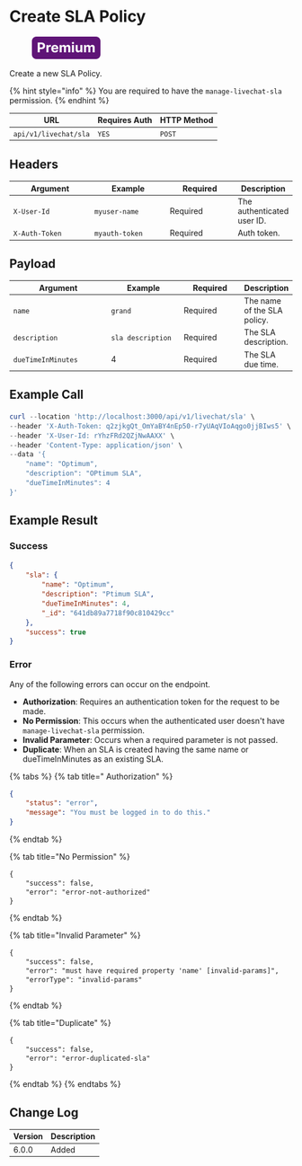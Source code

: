 # Create SLA Policy

<figure><img src="../../../../../../../.gitbook/assets/Premium.svg" alt=""><figcaption></figcaption></figure>

Create a new SLA Policy.

{% hint style="info" %}
You are required to have the `manage-livechat-sla` permission.
{% endhint %}

| URL                   | Requires Auth | HTTP Method |
| --------------------- | ------------- | ----------- |
| `api/v1/livechat/sla` | `YES`         | `POST`      |

## Headers

<table><thead><tr><th width="179">Argument</th><th width="169">Example</th><th width="143">Required</th><th>Description</th></tr></thead><tbody><tr><td><code>X-User-Id</code></td><td><code>myuser-name</code></td><td>Required</td><td>The authenticated user ID.</td></tr><tr><td><code>X-Auth-Token</code></td><td><code>myauth-token</code></td><td>Required</td><td>Auth token.</td></tr></tbody></table>

## Payload

<table><thead><tr><th width="250">Argument</th><th width="188">Example</th><th width="158">Required</th><th>Description</th></tr></thead><tbody><tr><td><code>name</code></td><td><code>grand</code></td><td>Required</td><td>The name of the SLA policy.</td></tr><tr><td><code>description</code></td><td><code>sla description</code></td><td>Required</td><td>The SLA description.</td></tr><tr><td><code>dueTimeInMinutes</code></td><td>4</td><td>Required</td><td>The SLA due time.</td></tr></tbody></table>

## Example Call

```powershell
curl --location 'http://localhost:3000/api/v1/livechat/sla' \
--header 'X-Auth-Token: q2zjkgQt_OmYaBY4nEp50-r7yUAqVIoAqgo0jjBIws5' \
--header 'X-User-Id: rYhzFRd2QZjNwAAXX' \
--header 'Content-Type: application/json' \
--data '{
    "name": "Optimum",
    "description": "OPtimum SLA",
    "dueTimeInMinutes": 4
}'
```

## Example Result

### Success

```json
{
    "sla": {
        "name": "Optimum",
        "description": "Ptimum SLA",
        "dueTimeInMinutes": 4,
        "_id": "641db89a7718f90c810429cc"
    },
    "success": true
}
```

### Error

Any of the following errors can occur on the endpoint.

* **Authorization**: Requires an authentication token for the request to be made.
* **No Permission**: This occurs when the authenticated user doesn't have  `manage-livechat-sla` permission.
* **Invalid Parameter**: Occurs when a required parameter is not passed.
* **Duplicate**: When an SLA is created having the same name or dueTimeInMinutes as an existing SLA.

{% tabs %}
{% tab title=" Authorization" %}
```json
{
    "status": "error",
    "message": "You must be logged in to do this."
}
```
{% endtab %}

{% tab title="No Permission" %}
```
{
    "success": false,
    "error": "error-not-authorized"
}
```
{% endtab %}

{% tab title="Invalid Parameter" %}
```
{
    "success": false,
    "error": "must have required property 'name' [invalid-params]",
    "errorType": "invalid-params"
}
```
{% endtab %}

{% tab title="Duplicate" %}
```
{
    "success": false,
    "error": "error-duplicated-sla"
}
```
{% endtab %}
{% endtabs %}

## Change Log

| Version | Description |
| ------- | ----------- |
| 6.0.0   | Added       |
